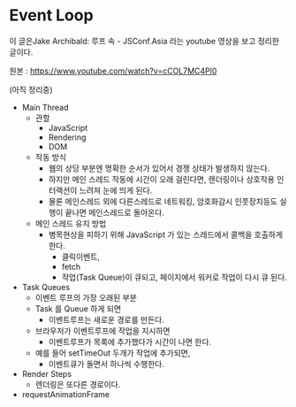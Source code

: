 # Event Loop

이 글은Jake Archibald: 루프 속 - JSConf.Asia 라는  youtube 영상을 보고 정리한 글이다.

원본 : https://www.youtube.com/watch?v=cCOL7MC4Pl0



(아직 정리중)

- Main Thread
  - 관할
    - JavaScript
    - Rendering
    - DOM
  - 작동 방식
    - 웹의 상당 부분엔 명확한 순서가 있어서 경쟁 상태가 발생하지 않는다.
    - 하지만 메인 스레드 작동에 시간이 오래 걸린다면, 렌더링이나 상호작용 인터랙션이 느려져 눈에 띄게 된다.
    - 물론 메인스레드 외에 다른스레드로 네트워킹, 암호화감시 인풋장치등도 실행이 끝나면 메인스레드로 돌아온다.
  - 메인 스레드 유지 방법
    - 병목현상을 피하기 위해 JavaScript 가 있는 스레드에서 콜백을 호출하게 한다.
      - 클릭이벤트, 
      - fetch
      - 작업(Task Queue)이 큐되고, 페이지에서 워커로 작업이 다시 큐 된다. 
- Task Queues
  - 이벤트 루프의 가장 오래된 부분
  - Task 를 Queue 하게 되면 
    - 이벤트루프는 새로운 경로를 만든다.
  - 브라우저가 이벤트루프에 작업을 지시하면 
    - 이벤트루프가 목록에 추가했다가 시간이 나면 한다.
  - 예를 들어 setTimeOut 두개가 작업에 추가되면, 
    - 이벤트큐가 돌면서 하나씩 수행한다.
- Render Steps
  - 렌더링은 또다른 경로이다.
- requestAnimationFrame